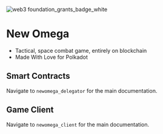 ![web3 foundation_grants_badge_white](https://user-images.githubusercontent.com/5662527/115382341-db574380-a1d4-11eb-8c16-7f90b203d7c8.jpg)

# New Omega

* Tactical, space combat game, entirely on blockchain
* Made With Love for Polkadot

## Smart Contracts

Navigate to ```newomega_delegator``` for the main documentation.

## Game Client

Navigate to ```newomega_client``` for the main documentation.
